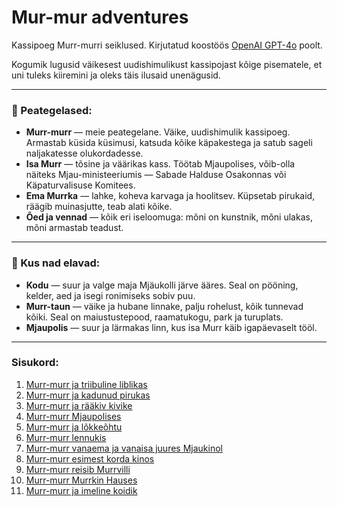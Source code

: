 # Mur-mur adventures

Kassipoeg Murr-murri seiklused. Kirjutatud koostöös [OpenAI GPT-4o](https://chatgpt.com/) poolt.

Kogumik lugusid väikesest uudishimulikust kassipojast kõige pisematele, et uni tuleks kiiremini ja oleks täis ilusaid unenägusid.

---

### 🐾 Peategelased:
- **Murr-murr** — meie peategelane. Väike, uudishimulik kassipoeg. Armastab küsida küsimusi, katsuda kõike käpakestega ja satub sageli naljakatesse olukordadesse.  
- **Isa Murr** — tõsine ja väärikas kass. Töötab Mjaupolises, võib-olla näiteks Mjau-ministeeriumis — Sabade Halduse Osakonnas või Käpaturvalisuse Komitees.  
- **Ema Murrka** — lahke, koheva karvaga ja hoolitsev. Küpsetab pirukaid, räägib muinasjutte, teab alati kõike.  
- **Õed ja vennad** — kõik eri iseloomuga: mõni on kunstnik, mõni ulakas, mõni armastab teadust.

---

### 🏡 Kus nad elavad:
- **Kodu** — suur ja valge maja Mjäukolli järve ääres. Seal on pööning, kelder, aed ja isegi ronimiseks sobiv puu.
- **Murr-taun** — väike ja hubane linnake, palju rohelust, kõik tunnevad kõiki. Seal on maiustustepood, raamatukogu, park ja turuplats.  
- **Mjaupolis** — suur ja lärmakas linn, kus isa Murr käib igapäevaselt tööl.

---

### Sisukord:

1. [Murr-murr ja triibuline liblikas](./stories/story-1.md)
1. [Murr-murr ja kadunud pirukas](./stories/story-2.md)
1. [Murr-murr ja rääkiv kivike](./stories/story-3.md)
1. [Murr-murr Mjaupolises](./stories/story-4.md)
1. [Murr-murr ja lõkkeõhtu](./stories/story-5.md)
1. [Murr-murr lennukis](./stories/story-6.md)
1. [Murr-murr vanaema ja vanaisa juures Mjaukinol](./stories/story-7.md)
1. [Murr-murr esimest korda kinos](./stories/story-8.md)
1. [Murr-murr reisib Murrvilli](./stories/story-9.md)
1. [Murr-murr Murrkin Hauses](./stories/story-10.md)
1. [Murr-murr ja imeline koidik](./stories/story-11.md)
